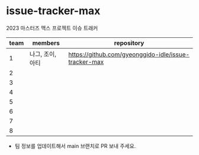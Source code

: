 # issue-tracker-max

2023 마스터즈 맥스 프로젝트 이슈 트래커

| team | members                                        | repository                                       |
| ---- | ---------------------------------------------- | ------------------------------------------------ |
| 1    | 나그, 조이, 아티                                  | https://github.com/gyeonggido-idle/issue-tracker-max|
| 2    |                                                |                                                  |
| 3    |  |  |
| 4    |  |  |
| 5    |  |  |
| 6    |  |  |
| 7    |  |  |
| 8    |  |  |

* 팀 정보를 업데이트해서 main 브랜치로 PR 보내 주세요.
